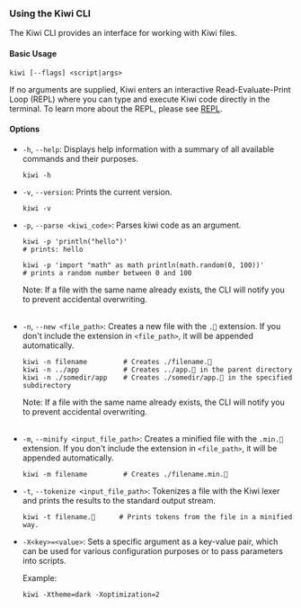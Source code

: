 ### Using the Kiwi CLI

The Kiwi CLI provides an interface for working with Kiwi files.

#### Basic Usage

```
kiwi [--flags] <script|args>
```

If no arguments are supplied, Kiwi enters an interactive Read-Evaluate-Print Loop (REPL) where you can type and execute Kiwi code directly in the terminal. To learn more about the REPL, please see [REPL](repl.md).

#### Options

- `-h`, `--help`: Displays help information with a summary of all available commands and their purposes.

  ```
  kiwi -h
  ```

- `-v`, `--version`: Prints the current version.

  ```
  kiwi -v
  ```

- `-p`, `--parse <kiwi_code>`: Parses kiwi code as an argument.

  ```
  kiwi -p 'println("hello")' 
  # prints: hello
  
  kiwi -p 'import "math" as math println(math.random(0, 100))' 
  # prints a random number between 0 and 100
  ```

  Note: If a file with the same name already exists, the CLI will notify you to prevent accidental overwriting.<br><br>

- `-n`, `--new <file_path>`: Creates a new file with the `.🥝` extension. If you don't include the extension in `<file_path>`, it will be appended automatically.

  ```
  kiwi -n filename         # Creates ./filename.🥝
  kiwi -n ../app           # Creates ../app.🥝 in the parent directory
  kiwi -n ./somedir/app    # Creates ./somedir/app.🥝 in the specified subdirectory
  ```

  Note: If a file with the same name already exists, the CLI will notify you to prevent accidental overwriting.<br><br>

- `-m`, `--minify <input_file_path>`: Creates a minified file with the `.min.🥝` extension. If you don't include the extension in `<file_path>`, it will be appended automatically.

  ```
  kiwi -m filename         # Creates ./filename.min.🥝
  ```

- `-t`, `--tokenize <input_file_path>`: Tokenizes a file with the Kiwi lexer and prints the results to the standard output stream.

  ```
  kiwi -t filename.🥝      # Prints tokens from the file in a minified way.
  ```

- `-X<key>=<value>`: Sets a specific argument as a key-value pair, which can be used for various configuration purposes or to pass parameters into scripts.

  Example:
  ```
  kiwi -Xtheme=dark -Xoptimization=2
  ```